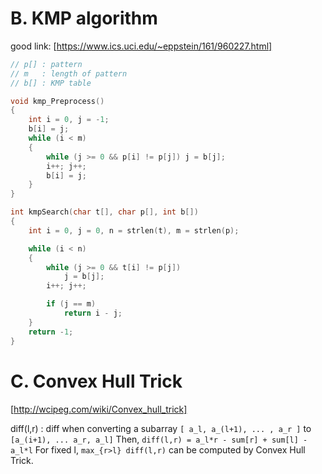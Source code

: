 # B. KMP algorithm
good link: [https://www.ics.uci.edu/~eppstein/161/960227.html]
```cpp
// p[] : pattern
// m   : length of pattern
// b[] : KMP table

void kmp_Preprocess()
{
    int i = 0, j = -1;
    b[i] = j;
    while (i < m)
    {
        while (j >= 0 && p[i] != p[j]) j = b[j];
        i++; j++;
        b[i] = j;
    }
}

int kmpSearch(char t[], char p[], int b[])
{
    int i = 0, j = 0, n = strlen(t), m = strlen(p);

    while (i < n)
    {
        while (j >= 0 && t[i] != p[j])
            j = b[j];
        i++; j++;

        if (j == m)
            return i - j;
    }
    return -1;
}
```
# C. Convex Hull Trick
[http://wcipeg.com/wiki/Convex_hull_trick]

diff(l,r) : diff when converting a subarray ```[ a_l, a_(l+1), ... , a_r ]``` to ```[a_(i+1), ... a_r, a_l]```
Then,
```diff(l,r) = a_l*r - sum[r] + sum[l] - a_l*l```
For fixed l, `max_{r>l} diff(l,r)` can be computed by Convex Hull Trick.
